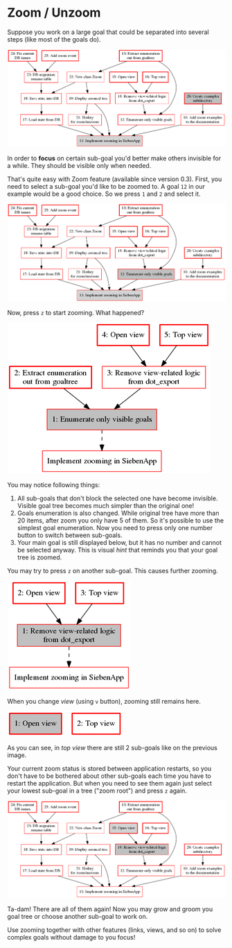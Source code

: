 # Zoom / Unzoom

Suppose you work on a large goal that could be separated into several steps (like most of the goals do).

![pic1](zoom/1-full-tree.png)

In order to **focus** on certain sub-goal you'd better make others invisible for a while. They should be visible only when needed.

That's quite easy with Zoom feature (available since version 0.3). First, you need to select a sub-goal you'd like to be zoomed to. A goal `12` in our example would be a good choice. So we press `1` and `2` and select it.

![pic2](zoom/2-focus.png)

Now, press `z` to start zooming. What happened?

![pic2](zoom/3-zoomed.png)

You may notice following things:

1. All sub-goals that don't block the selected one have become invisible. Visible goal tree becomes much simpler than the original one!
2. Goals enumeration is also changed. While original tree have more than 20 items, after zoom you only have 5 of them. So it's possible to use the simplest goal enumeration. Now you need to press only one number button to switch between sub-goals.
3. Your main goal is still displayed below, but it has no number and cannot be selected anyway. This is visual _hint_ that reminds you that your goal tree is zoomed.

You may try to press `z` on another sub-goal. This causes further zooming.

![pic2](zoom/4-zoomed-again.png)

When you change _view_ (using `v` button), zooming still remains here.

![pic2](zoom/5-top-view.png)

As you can see, in _top view_ there are still 2 sub-goals like on the previous image.

Your current zoom status is stored between application restarts, so you don't have to be bothered about other sub-goals each time you have to restart the application. But when you need to see them again just select your lowest sub-goal in a tree ("zoom root") and press `z` again.

![pic2](zoom/6-unzoomed.png)

Ta-dam! There are all of them again! Now you may grow and groom you goal tree or choose another sub-goal to work on.

Use zooming together with other features (links, views, and so on) to solve complex goals without damage to you focus!
